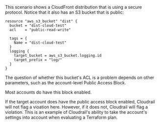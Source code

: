 This scenario shows a CloudFront distribution that is using a secure protocol. Notice that it also has an S3 bucket that is public:

```hcl
resource "aws_s3_bucket" "dist" {
  bucket = "dist-cloud-test"
  acl    = "public-read-write"

  tags = {
    Name = "dist-cloud-test"
  }
  logging {
   	target_bucket = aws_s3_bucket.logging.id
  	target_prefix = "log/"
  }
}
```

The question of whether this bucket's ACL is a problem depends on other parameters, such as the account-level Public Access Block. 

Most accounts do have this block enabled.

If the target account does have the public access block enabled, Cloudrail will not flag a vioation here.
However, if it does not, Cloudrail will flag a violation. This is an example of Cloudrail's ability to take the account's settings into account
when evaluating a Terraform plan.